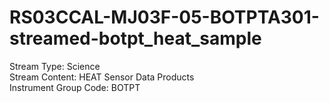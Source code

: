 # RS03CCAL-MJ03F-05-BOTPTA301-streamed-botpt_heat_sample

Stream Type: Science<br>
Stream Content: HEAT Sensor Data Products<br>
Instrument Group Code: BOTPT<br>
